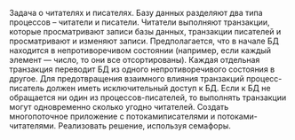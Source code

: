 Задача о читателях и писателях. Базу данных разделяют два типа
процессов – читатели и писатели. Читатели выполняют транзакции, которые
просматривают записи базы данных, транзакции писателей и просматривают
и изменяют записи. Предполагается, что в начале БД находится в
непротиворечивом состоянии (например, если каждый элемент — число, то
они все отсортированы). Каждая отдельная транзакция переводит БД из
одного непротиворечивого состояния в другое. Для предотвращения
взаимного влияния транзакций процесс-писатель должен иметь
исключительный доступ к БД. Если к БД не обращается ни один из
процессов-писателей, то выполнять транзакции могут одновременно сколько
угодно читателей. Создать многопоточное приложение с потокамиписателями и потоками-читателями. Реализовать решение, используя
семафоры.
